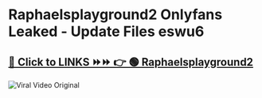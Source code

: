 
 # Raphaelsplayground2 Onlyfans Leaked - Update Files eswu6

## <h2><a href="https://clipsfans.com/Raphaelsplayground2&ref=git">🔗 Click to LINKS ⏩⏩ 👉 🟢 Raphaelsplayground2 </a></h2>

<a href="https://clipsfans.com/Raphaelsplayground2&ref=git" rel="nofollow" data-target="animated-image.originalLink"><img src="https://i.ibb.co.com/xMMVF88/686577567.gif" alt="Viral Video Original" style="max-width: 100%; display: inline-block;" data-target="animated-image.originalImage"></a>

